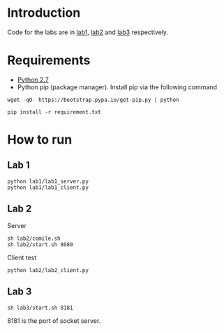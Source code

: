 # Introduction
Code for the labs are in [lab1](./lab1), [lab2](./lab2) and [lab3](./lab3) respectively.

# Requirements
* [Python 2.7](https://www.python.org/)
* Python pip (package manager). Install pip via the following command
```
wget -qO- https://bootstrap.pypa.io/get-pip.py | python
```

```
pip install -r requirement.txt
```
# How to run
## Lab 1
```
python lab1/lab1_server.py
python lab1/lab1_client.py
```

## Lab 2
Server
```
sh lab2/comile.sh
sh lab2/start.sh 8080
```
Client test
```
python lab2/lab2_client.py
```

## Lab 3
```
sh lab3/start.sh 8181
```
8181 is the port of socket server.

